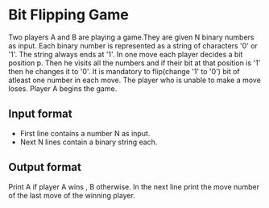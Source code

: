 # Bit Flipping Game

Two players A and B are playing a game.They are given N binary numbers as input. Each binary number is represented as a string of characters '0' or '1'. The string always ends at '1'. In one move each player decides a bit position p. Then he visits all the numbers and if their bit at that position is '1' then he changes it to '0'. It is mandatory to flip(change '1' to '0') bit of atleast one number in each move. The player who is unable to make a move loses. Player A begins the game.

## Input format

- First line contains a number N as input.
- Next N lines contain a binary string each.

## Output format

Print A if player A wins , B otherwise. In the next line print the move number of the last move of the winning player.
